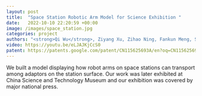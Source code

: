 ```yaml
---
layout: post
title:  "Space Station Robotic Arm Model for Science Exhibition "
date:   2022-10-10 22:20:59 +00:00
image: /images/space_station.jpg
categories: project
authors: "<strong>Qi Wu</strong>, Ziyang Xu, Zihao Ning, Fankun Meng, Shengtai Yao, Jianxin Yang, Shangfeng Pan, Ying Liu"
video: https://youtu.be/eLJAJKjCcS0
patent: https://patents.google.com/patent/CN115625693A/en?oq=CN115625693A
---
```


We built a model displaying how robot arms on space stations can transport among adaptors on the station surface. Our work was later exhibited at China Science and Technology Museum and our exhibition was covered by major national press. 
